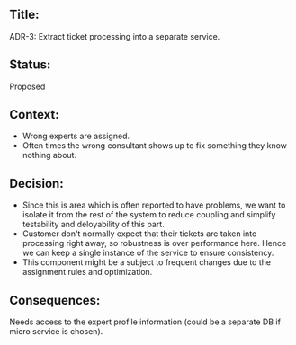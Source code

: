 ## Title: 
ADR-3: Extract ticket processing into a separate service.

## Status: 
Proposed

## Context: 
- Wrong experts are assigned.
- Often times the wrong consultant shows up to fix something they know nothing about.

## Decision: 
 - Since this is area which is often reported to have problems, we want to isolate it from the rest of the system to reduce coupling and simplify testability and deloyability of this part.
 - Customer don't normally expect that their tickets are taken into processing right away, so robustness is over performance here. Hence we can keep a single instance of the service to ensure consistency.
 - This component might be a subject to frequent changes due to the assignment rules and optimization.

## Consequences: 
Needs access to the expert profile information (could be a separate DB if micro service is chosen).

